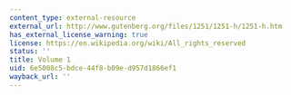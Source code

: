 ```yaml
---
content_type: external-resource
external_url: http://www.gutenberg.org/files/1251/1251-h/1251-h.htm
has_external_license_warning: true
license: https://en.wikipedia.org/wiki/All_rights_reserved
status: ''
title: Volume 1
uid: 6e5008c5-bdce-44f8-b09e-d957d1866ef1
wayback_url: ''
---
```

